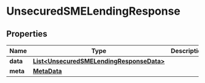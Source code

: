 
# UnsecuredSMELendingResponse

## Properties
Name | Type | Description | Notes
------------ | ------------- | ------------- | -------------
**data** | [**List&lt;UnsecuredSMELendingResponseData&gt;**](UnsecuredSMELendingResponseData.md) |  | 
**meta** | [**MetaData**](MetaData.md) |  | 



